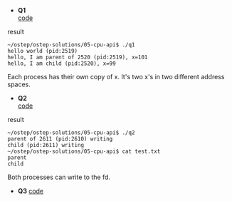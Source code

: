 * **Q1**  
[code](q1.c)

result
```
~/ostep/ostep-solutions/05-cpu-api$ ./q1
hello world (pid:2519)
hello, I am parent of 2520 (pid:2519), x=101
hello, I am child (pid:2520), x=99
```
Each process has their own copy of x. It's two x's in two different address spaces. 

* **Q2**  
[code](q2.c)

result
```
~/ostep/ostep-solutions/05-cpu-api$ ./q2
parent of 2611 (pid:2610) writing
child (pid:2611) writing
~/ostep/ostep-solutions/05-cpu-api$ cat test.txt
parent
child
```
Both processes can write to the fd. 

* **Q3** 
[code](q3.c)

 